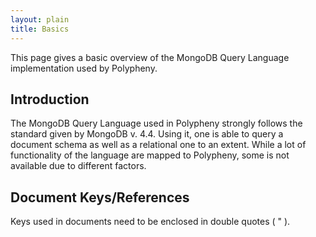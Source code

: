 ```yaml
---
layout: plain
title: Basics
---
```


This page gives a basic overview of the MongoDB Query Language implementation used by Polypheny.

## Introduction

The MongoDB Query Language used in Polypheny strongly follows the standard given by MongoDB v. 4.4. 
Using it, one is able to query a document schema as well as a relational one to an extent.
While a lot of functionality of the language are mapped to Polypheny, some is not available due to different factors.

## Document Keys/References

Keys used in documents need to be enclosed in double quotes ( " ). 


